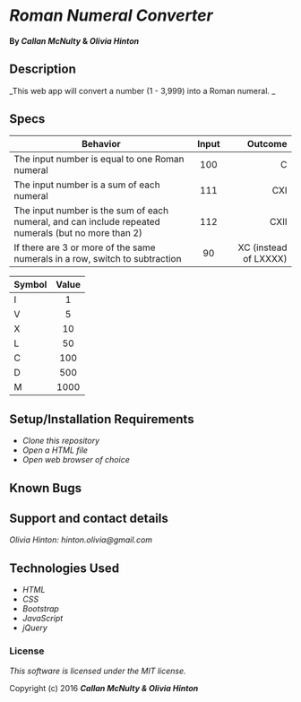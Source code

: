 # _Roman Numeral Converter_

#### By _**Callan McNulty**_ & _**Olivia Hinton**_

## Description

_This web app will convert a number (1 - 3,999) into a Roman numeral. _

## Specs
| Behavior        | Input           | Outcome  |
| ------------- |:-------------:| -----:|
| The input number is equal to one Roman numeral | 100 | C |
| The input number is a sum of each numeral | 111 | CXI |
| The input number is the sum of each numeral, and can include repeated numerals (but no more than 2) | 112 | CXII |
| If there are 3 or more of the same numerals in a row, switch to subtraction | 90 | XC (instead of LXXXX) |

| Symbol        | Value           |
| ------------- |:-------------:|
| I | 1 |
| V | 5 |
| X | 10 |
| L | 50 |
| C | 100 |
| D | 500 |
| M | 1000 |


## Setup/Installation Requirements

* _Clone this repository_
* _Open a HTML file_
* _Open web browser of choice_

## Known Bugs



## Support and contact details

_Olivia Hinton: hinton.olivia@gmail.com_

## Technologies Used

* _HTML_
* _CSS_
* _Bootstrap_
* _JavaScript_
* _jQuery_

### License

*This software is licensed under the MIT license.*

Copyright (c) 2016 **_Callan McNulty & Olivia Hinton_**
